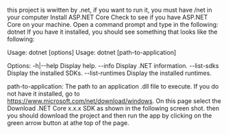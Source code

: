 this project is wwitten by .net, if you want to run it, you must have /net in your computer
Install ASP.NET Core
Check to see if you have ASP.NET Core on your machine. Open a command
prompt and type in the following:
dotnet
If you have it installed, you should see something that looks like the following:

Usage: dotnet [options]
Usage: dotnet [path-to-application]

Options:
  -h|--help         Display help.
  --info            Display .NET information.
  --list-sdks       Display the installed SDKs.
  --list-runtimes   Display the installed runtimes.

path-to-application:
  The path to an application .dll file to execute.
If you do not have it installed, go to
https://www.microsoft.com/net/download/windows. On this page select the
Download .NET Core x.x.x SDK as shown in the following screen shot.
then you should download the project and then run the app by clicking on the  green arrow button at athe top of the page.